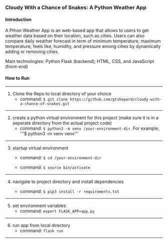 ### Cloudy With a Chance of Snakes: A Python Weather App
#### Introduction
A Pthon Weather App is an web-based app that allows to users to get weather data based on their location, such as cities. Users can also compare daily weather forecast in term of minimum temperature, maximum temperature, feels like, humidity, and pressure among cities by dynamically adding or removing cities.

Main technologies: Python Flask (backend); HTML, CSS, and JavaScript (front-end)
#### How to Run 
* * * 
1. Clone the Repo to local directory of your choice
    - command: ```$ git clone https://github.com/gtshepard/cloudy-with-a-chance-of-snakes.git```
* * * 
2. create a python virtual environment for this project (make sure it is in a seperate directory from the actual project code)
   - command: ```$ python3 -m venv /your-environment-dir```. For example, '''$ python3 -m venv venv'''
* * * 
3. startup virtual environment 

    - command:  ```$ cd /your-environment-dir```

    - command: ```$ source bin/activate ```
* * * 
4. navigate to project directory and install dependencies

     - command:  ```$ pip3 install -r requirements.txt```
* * *   
5. set environment variables 
    - command: ```export FLASK_APP=app.py```
* * * 
6. run app from local directory 
    - command: ```flask run```
* * * 
